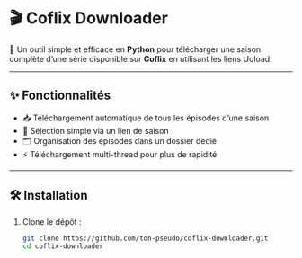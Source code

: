 # 🎬 Coflix Downloader

🚀 Un outil simple et efficace en **Python** pour télécharger une saison complète d’une série disponible sur **Coflix** en utilisant les liens Uqload.

---

## ✨ Fonctionnalités
- 📥 Téléchargement automatique de tous les épisodes d’une saison  
- 🎯 Sélection simple via un lien de saison  
- 🗂️ Organisation des épisodes dans un dossier dédié  
- ⚡ Téléchargement multi-thread pour plus de rapidité  

---

## 🛠️ Installation

1. Clone le dépôt :
   ```bash
   git clone https://github.com/ton-pseudo/coflix-downloader.git
   cd coflix-downloader
